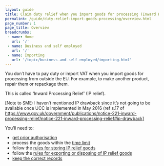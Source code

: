 ```yaml
---
layout: guide
title: Claim duty relief when you import goods for processing (Inward Processing Relief)
permalink: /guide/duty-relief-import-goods-processing/overview.html
page_number: 1
page_title: Overview
breadcrumbs:
 - name: Home
   url: '/'
 - name: Business and self employed
   url: '/'
 - name: Importing
   url: '/topic/business-and-self-employed/importing.html'   
---
```


You don’t have to pay duty or import VAT when you import goods for processing from outside the EU. For example, to make another product, repair them or repackage them. 

This is called ‘Inward Processing Relief’ (IP relief).

[Note to SME: I haven’t mentioned IP drawback since it’s not going to be available once UCC is implemented in May 2016 (ref s.17 of https://www.gov.uk/government/publications/notice-221-inward-processing-relief/notice-221-inward-processing-relief#ip-drawback]

You’ll need to:

- [get prior authorisation](/guide/duty-relief-import-goods-processing/import-goods-using-ipr.html)
- process the goods within the [time limit](/guide/duty-relief-import-goods-processing/processing-ipr-goods.html)
- follow the [rules for storing IP relief goods](/guide/duty-relief-import-goods-processing/store-ipr-goods.html)
- follow the [rules for exporting or disposing of IP relief goods](/guide/duty-relief-import-goods-processing/export-sell-transfer-dispose-ipr-goods.html)
- [keep the correct records](/guide/duty-relief-import-goods-processing/records-you-must-keep.html)
